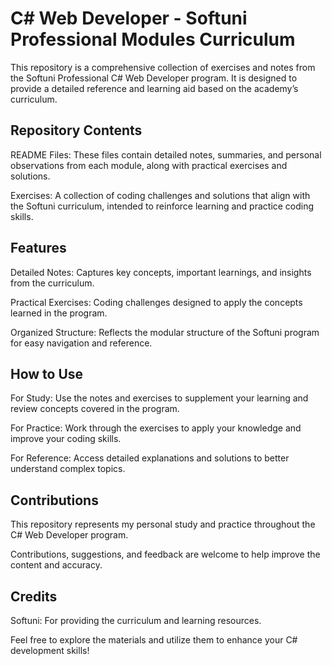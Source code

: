 # C# Web Developer - Softuni Professional Modules Curriculum
This repository is a comprehensive collection of exercises and notes from the Softuni Professional C# Web Developer program. It is designed to provide a detailed reference and learning aid based on the academy’s curriculum.

## Repository Contents
README Files: These files contain detailed notes, summaries, and personal observations from each module, along with practical exercises and solutions.

Exercises: A collection of coding challenges and solutions that align with the Softuni curriculum, intended to reinforce learning and practice coding skills.
## Features
Detailed Notes: Captures key concepts, important learnings, and insights from the curriculum.

Practical Exercises: Coding challenges designed to apply the concepts learned in the program.

Organized Structure: Reflects the modular structure of the Softuni program for easy navigation and reference.
## How to Use
For Study: Use the notes and exercises to supplement your learning and review concepts covered in the program.

For Practice: Work through the exercises to apply your knowledge and improve your coding skills.

For Reference: Access detailed explanations and solutions to better understand complex topics.
## Contributions
This repository represents my personal study and practice throughout the C# Web Developer program.

Contributions, suggestions, and feedback are welcome to help improve the content and accuracy.
## Credits
Softuni: For providing the curriculum and learning resources.

Feel free to explore the materials and utilize them to enhance your C# development skills!
